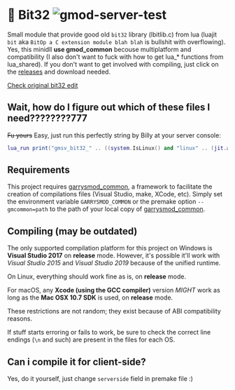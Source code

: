 # 🔢 Bit32 ![gmod-server-test](https://img.shields.io/github/workflow/status/Pika-Software/gm_bit32/Linux?label=gmod-servers-test&logo=lua&logoColor=blue&style=for-the-badge)
Small module that provide good old `bit32` library (lbitlib.c) from lua (luajit `bit` aka `BitOp a C extension module blah blah` is bullshit with overflowing). Yes, this minidll **use gmod_common** becouse multiplatform and compatibility (I also don't want to fuck with how to get lua_\* functions from lua_shared). If you don't want to get involved with compiling, just click on the [releases](https://github.com/Pika-Software/gm_bit32/releases) and download needed.

[Check original bit32 edit](https://github.com/ezdiy/lua-bit32/blob/master/bit32.c)

## Wait, how do I figure out which of these files I need????????777

~~Fu yours~~ Easy, just run this perfectly string by Billy at your server console:
```lua
lua_run print("gmsv_bit32_" .. ((system.IsLinux() and "linux" .. (jit.arch == "x86" and "" or "64")) or (system.IsWindows() and "win" .. (jit.arch == "x86" and "32" or "64")) or "UNSUPPORTED") .. ".dll")
```

## Requirements

This project requires [garrysmod\_common][1], a framework to facilitate the creation of compilations files (Visual Studio, make, XCode, etc). Simply set the environment variable `GARRYSMOD_COMMON` or the premake option `--gmcommon=path` to the path of your local copy of [garrysmod\_common][1].

## Compiling (may be outdated)

The only supported compilation platform for this project on Windows is **Visual Studio 2017** on **release** mode. However, it's possible it'll work with *Visual Studio 2015* and *Visual Studio 2019* because of the unified runtime.

On Linux, everything should work fine as is, on **release** mode.

For macOS, any **Xcode (using the GCC compiler)** version *MIGHT* work as long as the **Mac OSX 10.7 SDK** is used, on **release** mode.

These restrictions are not random; they exist because of ABI compatibility reasons.

If stuff starts erroring or fails to work, be sure to check the correct line endings (`\n` and such) are present in the files for each OS.

## Can i compile it for client-side?

Yes, do it yourself, just change `serverside` field in premake file :)


[1]: https://github.com/danielga/garrysmod_common
